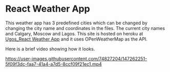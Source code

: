 # React Weather App

This weather app has 3 predefined cities which can be changed by changing the city name and coordinates in the files. The current city names and Calgary, Moscow and Lagos. This site is hosted on heroku at [Ugos_React Weather App](https://nameless-spire-27832.herokuapp.com/) and it uses OPenWeatherMap as the API.

Here is a brief video showing how it looks.


https://user-images.githubusercontent.com/74827204/147262251-5f09f3dc-faa7-41a4-a7d5-8ccf09f21ec1.mp4

